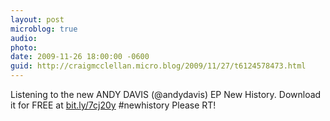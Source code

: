 ```yaml
---
layout: post
microblog: true
audio: 
photo: 
date: 2009-11-26 18:00:00 -0600
guid: http://craigmcclellan.micro.blog/2009/11/27/t6124578473.html
---
```

Listening to the new ANDY DAVIS (@andydavis) EP New History. Download it for FREE at [bit.ly/7cj20y](http://bit.ly/7cj20y) #newhistory Please RT!
